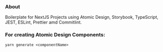 ### About

Boilerplate for NextJS Projects using Atomic Design, Storybook, TypeScript, JEST, ESLint, Prettier amd Commitlint.

### For creating Atomic Design Components:

```
yarn generate <componentName>
```
